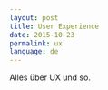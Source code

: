 ```yaml
---
layout: post
title: User Experience
date: 2015-10-23
permalink: ux
language: de
---
```


Alles über UX und so.